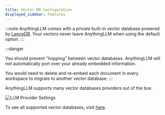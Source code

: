 ```yaml
---
title: Vector DB Configuration
displayed_sidebar: features
---
```


:::note
AnythingLLM comes with a private built-in vector database powered by [LanceDB](https://lancedb.com/). Your vectors never leave AnythingLLM when using the default option.
:::

:::danger

You should prevent "hopping" between vector databases. AnythingLLM will not automatically port over your already embedded information.

You would need to delete and re-embed each document in every workspace to migrate to another vector database.
:::

AnythingLLM supports many vector databases providers out of the box.

![LLM Provider Settings](/img/features/vector-db-configuration/vectordb-preference.png)

To see all supported vector databases, visit [here](../vector-databases.md).
